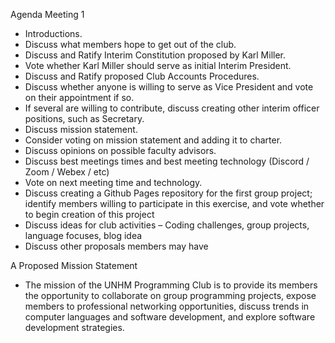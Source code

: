 Agenda Meeting 1
-	Introductions.
-	Discuss what members hope to get out of the club.
-	Discuss and Ratify Interim Constitution proposed by Karl Miller.
-	Vote whether Karl Miller should serve as initial Interim President.
-	Discuss and Ratify proposed Club Accounts Procedures.
-	Discuss whether anyone is willing to serve as Vice President and vote on their appointment if so.
-	If several are willing to contribute, discuss creating other interim officer positions, such as Secretary.
-	Discuss mission statement.
-	Consider voting on mission statement and adding it to charter.
-	Discuss opinions on possible faculty advisors.
-	Discuss best meetings times and best meeting technology (Discord / Zoom / Webex / etc)
-	Vote on next meeting time and technology.
-	Discuss creating a Github Pages repository for the first group project; identify members willing to participate in this exercise, and vote whether to begin creation of this project
-	Discuss ideas for club activities – Coding challenges, group projects, language focuses, blog idea
-   Discuss other proposals members may have


A Proposed Mission Statement

- 	The mission of the UNHM Programming Club is to provide its members the opportunity to collaborate on group programming projects, expose members to professional networking opportunities, discuss trends in computer languages and software development, and explore software development strategies.